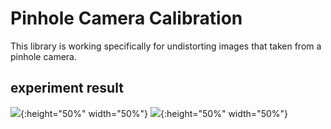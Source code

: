 # Pinhole Camera Calibration
This library is working specifically for undistorting images that taken from a pinhole camera.

## experiment result
![](https://github.com/ZhangAoCanada/Camera-Undistortion/tree/master/testimages/input/tstimg8.jpg){:height="50%" width="50%"}
![](https://github.com/ZhangAoCanada/Camera-Undistortion/tree/master/testimages/output/0.jpg){:height="50%" width="50%"}
